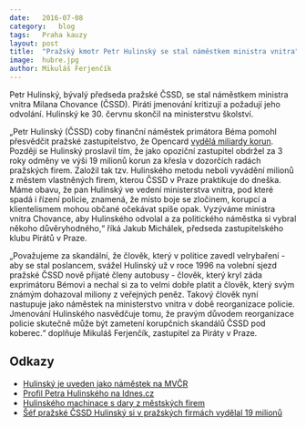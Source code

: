 ```yaml
---
date:	2016-07-08
category:	blog
tags:	Praha kauzy
layout:	post
title:	"Pražský kmotr Petr Hulinský se stal náměstkem ministra vnitra" 
image:	hubre.jpg
author:	Mikuláš Ferjenčík
---
```


Petr Hulinský, bývalý předseda pražské ČSSD, se stal náměstkem ministra vnitra Milana Chovance (ČSSD). Piráti jmenování kritizují a požadují jeho odvolání. Hulinský ke 30. červnu skončil na ministerstvu školství. 

„Petr Hulinský (ČSSD) coby finanční náměstek primátora Béma pomohl přesvědčit pražské zastupitelstvo, že Opencard [vydělá miliardy korun](https://github.com/pirati-cz/KlubPraha/blob/master/spisy/2015/147-opencard-I/1-zadost/attachments/oc-aktualni.pdf). Později se Hulinský proslavil tím, že jako opoziční zastupitel obdržel za 3 roky odměny ve výši 19 milionů korun za křesla v dozorčích radách pražských firem. Založil tak tzv. Hulinského metodu neboli vyvádění milionů z městem vlastněných firem, kterou ČSSD v Praze praktikuje do dneška. Máme obavu, že pan Hulinský ve vedení ministerstva vnitra, pod které spadá i řízení policie, znamená, že místo boje se zločinem, korupcí a klientelismem mohou občané očekávat spíše opak. Vyzýváme ministra vnitra Chovance, aby Hulinského odvolal a za politického náměstka si vybral někoho důvěryhodného,“ říká Jakub Michálek, předseda zastupitelského klubu Pirátů v Praze. 

„Považujeme za skandální, že člověk, který v politice zavedl velrybaření - aby se stal poslancem, svážel Hulinský už v roce 1996 na volební sjezd pražské ČSSD nově přijaté členy autobusy - člověk, který kryl záda exprimátoru Bémovi a nechal si za to velmi dobře platit a člověk, který svým známým dohazoval miliony z veřejných peněz. Takový člověk nyní nastupuje jako náměstek na ministerstvo vnitra v době reorganizace policie. Jmenování Hulinského nasvědčuje tomu, že pravým důvodem reorganizace policie skutečně může být zametení korupčních skandálů ČSSD pod koberec.“ doplňuje Mikuláš Ferjenčík, zastupitel za Piráty v Praze. 

## Odkazy 

* [Hulinský je uveden jako náměstek na MVČR](http://www.mvcr.cz/clanek/vedeni-ministerstva-260932.aspx)
* [Profil Petra Hulinského na Idnes.cz](http://zpravy.idnes.cz/to-je-ale-sikovny-chlapik-ten-petr-hulinsky-co-on-vsechno-nedojedna-1ds-/zpr_archiv.aspx?c=A101123_104334_kavarna_chu)
* [Hulinského machinace s dary z městských firem](http://www.lidovky.cz/trestni-oznameni-hulinsky-z-cssd-zneuzil-dary-na-charitu-pm2-/zpravy-domov.aspx?c=A111124_101144_ln_domov_sk)
* [Šéf pražské ČSSD Hulinský si v pražských firmách vydělal 19 milionů](http://zpravy.idnes.cz/sef-prazske-cssd-hulinsky-si-v-mestskych-firmach-vydelal-19-milionu-1du-/domaci.aspx?c=A101012_114524_domaci_bar)
